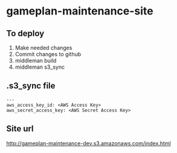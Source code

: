 gameplan-maintenance-site
=========================

## To deploy

1. Make needed changes
2. Commit changes to github
3. middleman build
4. middleman s3_sync

## .s3_sync file

```
---
aws_access_key_id: <AWS Access Key>
aws_secret_access_key: <AWS Secret Access Key>
```

## Site url

   http://gameplan-maintenance-dev.s3.amazonaws.com/index.html
